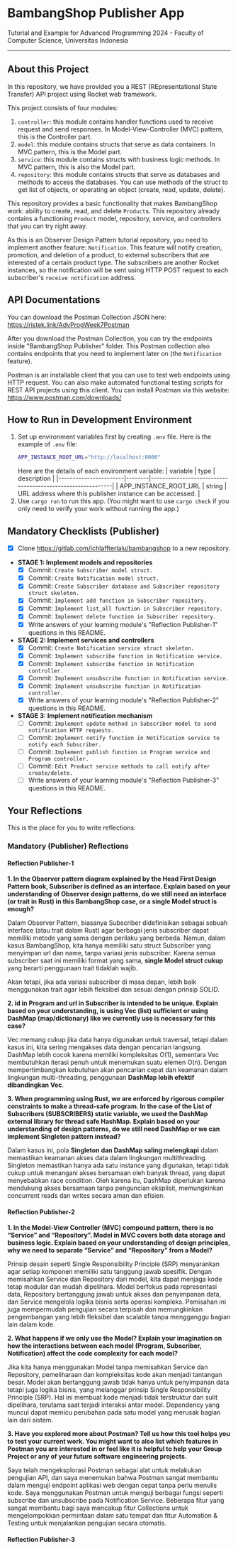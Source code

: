 # BambangShop Publisher App
Tutorial and Example for Advanced Programming 2024 - Faculty of Computer Science, Universitas Indonesia

---

## About this Project
In this repository, we have provided you a REST (REpresentational State Transfer) API project using Rocket web framework.

This project consists of four modules:
1.  `controller`: this module contains handler functions used to receive request and send responses.
    In Model-View-Controller (MVC) pattern, this is the Controller part.
2.  `model`: this module contains structs that serve as data containers.
    In MVC pattern, this is the Model part.
3.  `service`: this module contains structs with business logic methods.
    In MVC pattern, this is also the Model part.
4.  `repository`: this module contains structs that serve as databases and methods to access the databases.
    You can use methods of the struct to get list of objects, or operating an object (create, read, update, delete).

This repository provides a basic functionality that makes BambangShop work: ability to create, read, and delete `Product`s.
This repository already contains a functioning `Product` model, repository, service, and controllers that you can try right away.

As this is an Observer Design Pattern tutorial repository, you need to implement another feature: `Notification`.
This feature will notify creation, promotion, and deletion of a product, to external subscribers that are interested of a certain product type.
The subscribers are another Rocket instances, so the notification will be sent using HTTP POST request to each subscriber's `receive notification` address.

## API Documentations

You can download the Postman Collection JSON here: https://ristek.link/AdvProgWeek7Postman

After you download the Postman Collection, you can try the endpoints inside "BambangShop Publisher" folder.
This Postman collection also contains endpoints that you need to implement later on (the `Notification` feature).

Postman is an installable client that you can use to test web endpoints using HTTP request.
You can also make automated functional testing scripts for REST API projects using this client.
You can install Postman via this website: https://www.postman.com/downloads/

## How to Run in Development Environment
1.  Set up environment variables first by creating `.env` file.
    Here is the example of `.env` file:
    ```bash
    APP_INSTANCE_ROOT_URL="http://localhost:8000"
    ```
    Here are the details of each environment variable:
    | variable              | type   | description                                                |
    |-----------------------|--------|------------------------------------------------------------|
    | APP_INSTANCE_ROOT_URL | string | URL address where this publisher instance can be accessed. |
2.  Use `cargo run` to run this app.
    (You might want to use `cargo check` if you only need to verify your work without running the app.)

## Mandatory Checklists (Publisher)
-   [x] Clone https://gitlab.com/ichlaffterlalu/bambangshop to a new repository.
-   **STAGE 1: Implement models and repositories**
    -   [x] Commit: `Create Subscriber model struct.`
    -   [x] Commit: `Create Notification model struct.`
    -   [x] Commit: `Create Subscriber database and Subscriber repository struct skeleton.`
    -   [x] Commit: `Implement add function in Subscriber repository.`
    -   [x] Commit: `Implement list_all function in Subscriber repository.`
    -   [x] Commit: `Implement delete function in Subscriber repository.`
    -   [x] Write answers of your learning module's "Reflection Publisher-1" questions in this README.
-   **STAGE 2: Implement services and controllers**
    -   [x] Commit: `Create Notification service struct skeleton.`
    -   [x] Commit: `Implement subscribe function in Notification service.`
    -   [x] Commit: `Implement subscribe function in Notification controller.`
    -   [x] Commit: `Implement unsubscribe function in Notification service.`
    -   [x] Commit: `Implement unsubscribe function in Notification controller.`
    -   [x] Write answers of your learning module's "Reflection Publisher-2" questions in this README.
-   **STAGE 3: Implement notification mechanism**
    -   [ ] Commit: `Implement update method in Subscriber model to send notification HTTP requests.`
    -   [ ] Commit: `Implement notify function in Notification service to notify each Subscriber.`
    -   [ ] Commit: `Implement publish function in Program service and Program controller.`
    -   [ ] Commit: `Edit Product service methods to call notify after create/delete.`
    -   [ ] Write answers of your learning module's "Reflection Publisher-3" questions in this README.

## Your Reflections
This is the place for you to write reflections:

### Mandatory (Publisher) Reflections

#### Reflection Publisher-1

**1. In the Observer pattern diagram explained by the Head First Design Pattern book, Subscriber is defined as an interface. Explain based on your understanding of Observer design patterns, do we still need an interface (or trait in Rust) in this BambangShop case, or a single Model struct is enough?**

Dalam Observer Pattern, biasanya Subscriber didefinisikan sebagai sebuah interface (atau trait dalam Rust) agar berbagai jenis subscriber dapat memiliki metode yang sama dengan perilaku yang berbeda. Namun, dalam kasus BambangShop, kita hanya memiliki satu struct Subscriber yang menyimpan url dan name, tanpa variasi jenis subscriber. Karena semua subscriber saat ini memiliki format yang sama, **single Model struct cukup** yang berarti penggunaan trait tidaklah wajib. 

Akan tetapi, jika ada variasi subscriber di masa depan, lebih baik menggunakan trait agar lebih fleksibel dan sesuai dengan prinsip SOLID.

**2. id in Program and url in Subscriber is intended to be unique. Explain based on your understanding, is using Vec (list) sufficient or using DashMap (map/dictionary) like we currently use is necessary for this case?**

Vec memang cukup jika data hanya digunakan untuk traversal, tetapi dalam kasus ini, kita sering mengakses data dengan pencarian langsung. DashMap lebih cocok karena memiliki kompleksitas O(1), sementara Vec membutuhkan iterasi penuh untuk menemukan suatu elemen O(n). Dengan mempertimbangkan kebutuhan akan pencarian cepat dan keamanan dalam lingkungan multi-threading, penggunaan **DashMap lebih efektif dibandingkan Vec**.

**3. When programming using Rust, we are enforced by rigorous compiler constraints to make a thread-safe program. In the case of the List of Subscribers (SUBSCRIBERS) static variable, we used the DashMap external library for thread safe HashMap. Explain based on your understanding of design patterns, do we still need DashMap or we can implement Singleton pattern instead?**

Dalam kasus ini, pola **Singleton dan DashMap saling melengkapi** dalam memastikan keamanan akses data dalam lingkungan multithreading. Singleton memastikan hanya ada satu instance yang digunakan, tetapi tidak cukup untuk menangani akses bersamaan oleh banyak thread, yang dapat menyebabkan race condition. Oleh karena itu, DashMap diperlukan karena mendukung akses bersamaan tanpa penguncian eksplisit, memungkinkan concurrent reads dan writes secara aman dan efisien.

#### Reflection Publisher-2
**1. In the Model-View Controller (MVC) compound pattern, there is no “Service” and “Repository”. Model in MVC covers both data storage and business logic. Explain based on your understanding of design principles, why we need to separate “Service” and “Repository” from a Model?**

Prinsip desain seperti Single Responsibility Principle (SRP) menyarankan agar setiap komponen memiliki satu tanggung jawab spesifik. Dengan memisahkan Service dan Repository dari model, kita dapat menjaga kode tetap modular dan mudah dipelihara. Model berfokus pada representasi data, Repository bertanggung jawab untuk akses dan penyimpanan data, dan Service mengelola logika bisnis serta operasi kompleks. Pemisahan ini juga mempermudah pengujian secara terpisah dan memungkinkan pengembangan yang lebih fleksibel dan scalable tanpa mengganggu bagian lain dalam kode.

**2. What happens if we only use the Model? Explain your imagination on how the interactions between each model (Program, Subscriber, Notification) affect the code complexity for each model?**

Jika kita hanya menggunakan Model tanpa memisahkan Service dan Repository, pemeliharaan dan kompleksitas kode akan menjadi tantangan besar. Model akan bertanggung jawab tidak hanya untuk penyimpanan data tetapi juga logika bisnis, yang melanggar prinsip Single Responsibility Principle (SRP). Hal ini membuat kode menjadi tidak terstruktur dan sulit dipelihara, terutama saat terjadi interaksi antar model. Dependency yang muncul dapat memicu perubahan pada satu model yang merusak bagian lain dari sistem.

**3. Have you explored more about Postman? Tell us how this tool helps you to test your current work. You might want to also list which features in Postman you are interested in or feel like it is helpful to help your Group Project or any of your future software engineering projects.**

Saya telah mengeksplorasi Postman sebagai alat untuk melakukan pengujian API, dan saya menemukan bahwa Postman sangat membantu dalam menguji endpoint aplikasi web dengan cepat tanpa perlu menulis kode. Saya menggunakan Postman untuk menguji berbagai fungsi seperti subscribe dan unsubscribe pada Notification Service. Beberapa fitur yang sangat membantu bagi saya mencakup fitur Collections untuk mengelompokkan permintaan dalam satu tempat dan fitur Automation & Testing untuk menjalankan pengujian secara otomatis.

#### Reflection Publisher-3
